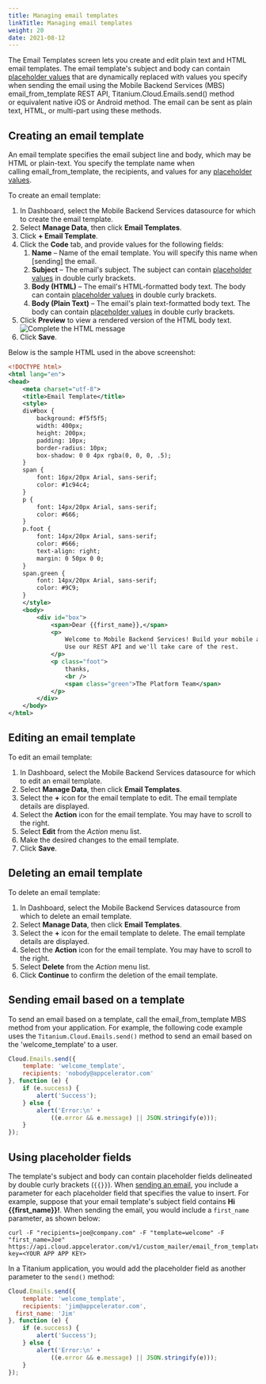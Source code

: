 ```yaml
---
title: Managing email templates
linkTitle: Managing email templates
weight: 20
date: 2021-08-12
---
```


The Email Templates screen lets you create and edit plain text and HTML email templates. The email template's subject and body can contain [placeholder values](#using-placeholder-fields) that are dynamically replaced with values you specify when sending the email using the Mobile Backend Services (MBS) email_from_template REST API, Titanium.Cloud.Emails.send() method or equivalent native iOS or Android method. The email can be sent as plain text, HTML, or multi-part using these methods.

## Creating an email template

An email template specifies the email subject line and body, which may be HTML or plain-text. You specify the template name when calling email_from_template, the recipients, and values for any [placeholder values](#using-placeholder-fields).

To create an email template:

1. In Dashboard, select the Mobile Backend Services datasource for which to create the email template.
2. Select **Manage Data**, then click **Email Templates**.
3. Click **\+ Email Template**.
4. Click the **Code** tab, and provide values for the following fields:
    1. **Name** – Name of the email template. You will specify this name when [sending] the email.
    2. **Subject** – The email's subject. The subject can contain [placeholder values](#using-placeholder-fields) in double curly brackets.
    3. **Body (HTML)** – The email's HTML-formatted body text. The body can contain [placeholder values](#using-placeholder-fields) in double curly brackets.
    4. **Body (Plain Text)** – The email's plain text-formatted body text. The body can contain [placeholder values](#using-placeholder-fields) in double curly brackets.
5. Click **Preview** to view a rendered version of the HTML body text.
    ![Complete the HTML message](/Images/email_template_latest.png)
6. Click **Save**.

Below is the sample HTML used in the above screenshot:

```xml
<!DOCTYPE html>
<html lang="en">
<head>
    <meta charset="utf-8">
    <title>Email Template</title>
    <style>
    div#box {
        background: #f5f5f5;
        width: 400px;
        height: 200px;
        padding: 10px;
        border-radius: 10px;
        box-shadow: 0 0 4px rgba(0, 0, 0, .5);
    }
    span {
        font: 16px/20px Arial, sans-serif;
        color: #1c94c4;
    }
    p {
        font: 14px/20px Arial, sans-serif;
        color: #666;
    }
    p.foot {
        font: 14px/20px Arial, sans-serif;
        color: #666;
        text-align: right;
        margin: 0 50px 0 0;
    }
    span.green {
        font: 14px/20px Arial, sans-serif;
        color: #9C9;
    }
    </style>
    <body>
        <div id="box">
            <span>Dear {{first_name}},</span>
            <p>
                Welcome to Mobile Backend Services! Build your mobile app without writing any server code.
                Use our REST API and we'll take care of the rest.
            </p>
            <p class="foot">
                thanks,
                <br />
                <span class="green">The Platform Team</span>
            </p>
        </div>
    </body>
</html>
```

## Editing an email template

To edit an email template:

1. In Dashboard, select the Mobile Backend Services datasource for which to edit an email template.
2. Select **Manage Data**, then click **Email Templates**.
3. Select the **+** icon for the email template to edit. The email template details are displayed.
4. Select the **Action** icon for the email template. You may have to scroll to the right.
5. Select **Edit** from the _Action_ menu list.
6. Make the desired changes to the email template.
7. Click **Save**.

## Deleting an email template

To delete an email template:

1. In Dashboard, select the Mobile Backend Services datasource from which to delete an email template.
2. Select **Manage Data**, then click **Email Templates**.
3. Select the **+** icon for the email template to delete. The email template details are displayed.
4. Select the **Action** icon for the email template. You may have to scroll to the right.
5. Select **Delete** from the _Action_ menu list.
6. Click **Continue** to confirm the deletion of the email template.

## Sending email based on a template

To send an email based on a template, call the email_from_template MBS method from your application. For example, the following code example uses the `Titanium.Cloud.Emails.send()` method to send an email based on the 'welcome_template' to a user.

```javascript
Cloud.Emails.send({
    template: 'welcome_template',
    recipients: 'nobody@appcelerator.com'
}, function (e) {
    if (e.success) {
        alert('Success');
    } else {
        alert('Error:\n' +
            ((e.error && e.message) || JSON.stringify(e)));
    }
});
```

## Using placeholder fields

The template's subject and body can contain placeholder fields delineated by double curly brackets (`{{}}`). When [sending an email](#sending-email-based-on-a-template), you include a parameter for each placeholder field that specifies the value to insert. For example, suppose that your email template's subject field contains **Hi {{first_name}}!**. When sending the email, you would include a `first_name` parameter, as shown below:

```
curl -F "recipients=joe@company.com" -F "template=welcome" -F "first_name=Joe" https://api.cloud.appcelerator.com/v1/custom_mailer/email_from_template.json?key=<YOUR APP APP KEY>
```

In a Titanium application, you would add the placeholder field as another parameter to the `send()` method:

```javascript
Cloud.Emails.send({
    template: 'welcome_template',
    recipients: 'jim@appcelerator.com',
  first_name: 'Jim'
}, function (e) {
    if (e.success) {
        alert('Success');
    } else {
        alert('Error:\n' +
            ((e.error && e.message) || JSON.stringify(e)));
    }
});
```
